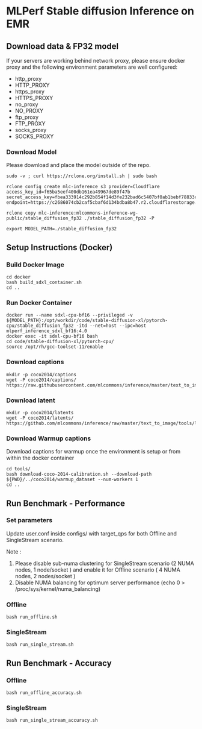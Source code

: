 # MLPerf Stable diffusion Inference on EMR

## Download data & FP32 model

If your servers are working behind network proxy, please ensure docker proxy and the following environment parameters are well configured:
* http_proxy
* HTTP_PROXY
* https_proxy
* HTTPS_PROXY
* no_proxy
* NO_PROXY
* ftp_proxy
* FTP_PROXY
* socks_proxy
* SOCKS_PROXY

### Download Model
Please download and place the model outside of the repo. 
```
sudo -v ; curl https://rclone.org/install.sh | sudo bash

rclone config create mlc-inference s3 provider=Cloudflare access_key_id=f65ba5eef400db161ea49967de89f47b secret_access_key=fbea333914c292b854f14d3fe232bad6c5407bf0ab1bebf78833c2b359bdfd2b endpoint=https://c2686074cb2caf5cbaf6d134bdba8b47.r2.cloudflarestorage.com

rclone copy mlc-inference:mlcommons-inference-wg-public/stable_diffusion_fp32 ./stable_diffusion_fp32 -P

export MODEL_PATH=./stable_diffusion_fp32
```

## Setup Instructions (Docker)
### Build Docker Image
```
cd docker
bash build_sdxl_container.sh
cd ..
```
### Run Docker Container
```
docker run --name sdxl-cpu-bf16 --privileged -v ${MODEL_PATH}:/opt/workdir/code/stable-diffusion-xl/pytorch-cpu/stable_diffusion_fp32 -itd --net=host --ipc=host mlperf_inference_sdxl_bf16:4.0
docker exec -it sdxl-cpu-bf16 bash
cd code/stable-diffusion-xl/pytorch-cpu/
source /opt/rh/gcc-toolset-11/enable

```
### Download captions
```
mkdir -p coco2014/captions
wget -P coco2014/captions/ https://raw.githubusercontent.com/mlcommons/inference/master/text_to_image/coco2014/captions/captions_source.tsv 

```

### Download latent
```
mkdir -p coco2014/latents
wget -P coco2014/latents/ https://github.com/mlcommons/inference/raw/master/text_to_image/tools/latents.pt

```

### Download Warmup captions 
Download captions for warmup once the environment is setup or from within the docker container
```
cd tools/
bash download-coco-2014-calibration.sh --download-path ${PWD}/../coco2014/warmup_dataset --num-workers 1
cd ..
```

## Run Benchmark - Performance
### Set parameters
Update user.conf inside configs/ with target_qps for both Offline and SingleStream scenario.

Note : 
1. Please disable sub-numa clustering for SingleStream scenario (2 NUMA nodes, 1 node/socket ) and enable it for Offline scenario ( 4 NUMA nodes, 2 nodes/socket )
2. Disable NUMA balancing for optimum server performance (echo 0 > /proc/sys/kernel/numa_balancing)
   
### Offline
```
bash run_offline.sh
```
### SingleStream
```
bash run_single_stream.sh
```
## Run Benchmark - Accuracy
### Offline
```
bash run_offline_accuracy.sh
```
### SingleStream
```
bash run_single_stream_accuracy.sh
```
